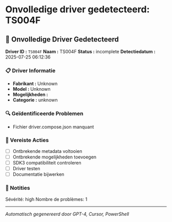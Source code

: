 # Onvolledige driver gedetecteerd: TS004F

## 🚨 Onvolledige Driver Gedetecteerd

**Driver ID :** `TS004F`
**Naam :** TS004F
**Status :** incomplete
**Detectiedatum :** 2025-07-25 06:12:36

### 📋 Driver Informatie
- **Fabrikant :** Unknown
- **Model :** Unknown
- **Mogelijkheden :** 
- **Categorie :** unknown

### 🔍 Geïdentificeerde Problemen
- Fichier driver.compose.json manquant

### 🎯 Vereiste Acties
- [ ] Ontbrekende metadata voltooien
- [ ] Ontbrekende mogelijkheden toevoegen
- [ ] SDK3 compatibiliteit controleren
- [ ] Driver testen
- [ ] Documentatie bijwerken

### 📝 Notities
Sévérité: high
Nombre de problèmes: 1

---
*Automatisch gegenereerd door GPT-4, Cursor, PowerShell*

